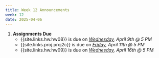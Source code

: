 ```yaml
---
title: Week 12 Announcements
week: 12
date: 2025-04-06
---
```


1. **Assignments Due**
    * {{site.links.hw.hw08}} is due on *<u>Wednesday</u>, April 9th @ 5 PM*
    * {{site.links.proj.proj2c}} is due on *<u>Friday</u>, April 11th @ 5 PM*
    * {{site.links.hw.hw09}} is due on *<u>Wednesday</u>, April 16th @ 5 PM*
